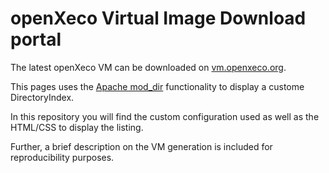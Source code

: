 # openXeco Virtual Image Download portal

The latest openXeco VM can be downloaded on [vm.openxeco.org](https://vm.openxeco.org).

This pages uses the [Apache mod_dir](https://httpd.apache.org/docs/current/mod/mod_dir.html) functionality to display a custome DirectoryIndex.

In this repository you will find the custom configuration used as well as the HTML/CSS to display the listing.

Further, a brief description on the VM generation is included for reproducibility purposes.
